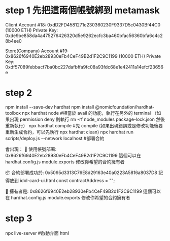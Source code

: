 # step 1 先把這兩個帳號綁到 metamask
Client
Account #18: 0xdD2FD4581271e230360230F9337D5c0430Bf44C0 (10000 ETH)
Private Key: 0xde9be858da4a475276426320d5e9262ecfc3ba460bfac56360bfa6c4c28b4ee0

Store(Company)
Account #19: 0x8626f6940E2eb28930eFb4CeF49B2d1F2C9C1199 (10000 ETH)
Private Key: 0xdf57089febbacf7ba0bc227dafbffa9fc08a93fdc68e1e42411a14efcf23656e

# step 2
npm install --save-dev hardhat
npm install @nomicfoundation/hardhat-toolbox
npx hardhat node #相當於 avail 的功能，執行在另外的 terminal
（如果出現 permission deny 則執行 rm -rf node_modules package-lock.json 然後重新執行） 
npx hardhat compile #先 compile (如果出現錯誤或是修改功能後要重新生成合約，可以先執行 npx hardhat clean)
npx hardhat run scripts/deploy.js --network localhost #部署合約

會出現：
🚀 使用帳號部署: 0x8626f6940E2eb28930eFb4CeF49B2d1F2C9C1199 
這個可以在 hardhat.config.js module.exports 修改你希望的合約擁有者

📦 合約部署成功於: 0x5095d3313C76E8d29163e40a0223A5816a8037D8
記得放到 idol-card-ui.html const contractAddress = "";

👑 擁有者是: 0x8626f6940E2eb28930eFb4CeF49B2d1F2C9C1199
這個可以在 hardhat.config.js module.exports 修改你希望的合約擁有者

# step 3
npx live-server #啟動介面 html
